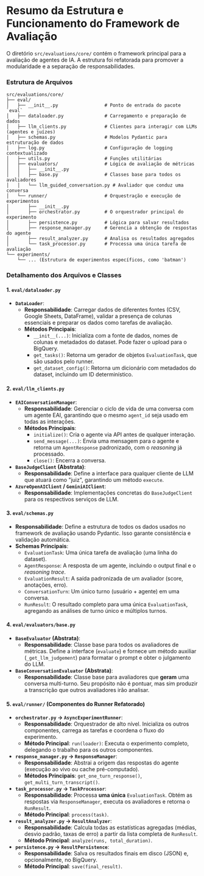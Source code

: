 # Resumo da Estrutura e Funcionamento do Framework de Avaliação

O diretório `src/evaluations/core/` contém o framework principal para a avaliação de agentes de IA. A estrutura foi refatorada para promover a modularidade e a separação de responsabilidades.

### Estrutura de Arquivos

```
src/evaluations/core/
├── eval/
│   ├── __init__.py                 # Ponto de entrada do pacote `eval`
│   ├── dataloader.py               # Carregamento e preparação de dados
│   ├── llm_clients.py              # Clientes para interagir com LLMs (agentes e juízes)
│   ├── schemas.py                  # Modelos Pydantic para estruturação de dados
│   ├── log.py                      # Configuração de logging contextualizado
│   ├── utils.py                    # Funções utilitárias
│   ├── evaluators/                 # Lógica de avaliação de métricas
│   │   ├── __init__.py
│   │   ├── base.py                 # Classes base para todos os avaliadores
│   │   └── llm_guided_conversation.py # Avaliador que conduz uma conversa
│   └── runner/                     # Orquestração e execução de experimentos
│       ├── __init__.py
│       ├── orchestrator.py         # O orquestrador principal do experimento
│       ├── persistence.py          # Lógica para salvar resultados
│       ├── response_manager.py     # Gerencia a obtenção de respostas do agente
│       ├── result_analyzer.py      # Analisa os resultados agregados
│       └── task_processor.py       # Processa uma única tarefa de avaliação
└── experiments/
    └── ... (Estrutura de experimentos específicos, como 'batman')
```

### Detalhamento dos Arquivos e Classes

#### 1. `eval/dataloader.py`

-   **`DataLoader`**:
    -   **Responsabilidade**: Carregar dados de diferentes fontes (CSV, Google Sheets, DataFrame), validar a presença de colunas essenciais e preparar os dados como tarefas de avaliação.
    -   **Métodos Principais**:
        -   `__init__(...)`: Inicializa com a fonte de dados, nomes de colunas e metadados do dataset. Pode fazer o upload para o BigQuery.
        -   `get_tasks()`: Retorna um gerador de objetos `EvaluationTask`, que são usados pelo runner.
        -   `get_dataset_config()`: Retorna um dicionário com metadados do dataset, incluindo um ID determinístico.

#### 2. `eval/llm_clients.py`

-   **`EAIConversationManager`**:
    -   **Responsabilidade**: Gerenciar o ciclo de vida de uma conversa com um agente EAI, garantindo que o mesmo `agent_id` seja usado em todas as interações.
    -   **Métodos Principais**:
        -   `initialize()`: Cria o agente via API antes de qualquer interação.
        -   `send_message(...)`: Envia uma mensagem para o agente e retorna um `AgentResponse` padronizado, com o *reasoning* já processado.
        -   `close()`: Encerra a conversa.
-   **`BaseJudgeClient` (Abstrata)**:
    -   **Responsabilidade**: Define a interface para qualquer cliente de LLM que atuará como "juiz", garantindo um método `execute`.
-   **`AzureOpenAIClient` / `GeminiAIClient`**:
    -   **Responsabilidade**: Implementações concretas do `BaseJudgeClient` para os respectivos serviços de LLM.

#### 3. `eval/schemas.py`

-   **Responsabilidade**: Define a estrutura de todos os dados usados no framework de avaliação usando Pydantic. Isso garante consistência e validação automática.
-   **Schemas Principais**:
    -   `EvaluationTask`: Uma única tarefa de avaliação (uma linha do dataset).
    -   `AgentResponse`: A resposta de um agente, incluindo o output final e o *reasoning trace*.
    -   `EvaluationResult`: A saída padronizada de um avaliador (score, anotações, erro).
    -   `ConversationTurn`: Um único turno (usuário + agente) em uma conversa.
    -   `RunResult`: O resultado completo para uma única `EvaluationTask`, agregando as análises de turno único e múltiplos turnos.

#### 4. `eval/evaluators/base.py`

-   **`BaseEvaluator` (Abstrata)**:
    -   **Responsabilidade**: Classe base para todos os avaliadores de métricas. Define a interface (`evaluate`) e fornece um método auxiliar (`_get_llm_judgement`) para formatar o prompt e obter o julgamento do LLM.
-   **`BaseConversationEvaluator` (Abstrata)**:
    -   **Responsabilidade**: Classe base para avaliadores que **geram** uma conversa multi-turno. Seu propósito não é pontuar, mas sim produzir a transcrição que outros avaliadores irão analisar.

#### 5. `eval/runner/` (Componentes do Runner Refatorado)

-   **`orchestrator.py` -> `AsyncExperimentRunner`**:
    -   **Responsabilidade**: Orquestrador de alto nível. Inicializa os outros componentes, carrega as tarefas e coordena o fluxo do experimento.
    -   **Método Principal**: `run(loader)`: Executa o experimento completo, delegando o trabalho para os outros componentes.
-   **`response_manager.py` -> `ResponseManager`**:
    -   **Responsabilidade**: Abstrai a origem das respostas do agente (execução ao vivo ou cache pré-computado).
    -   **Métodos Principais**: `get_one_turn_response()`, `get_multi_turn_transcript()`.
-   **`task_processor.py` -> `TaskProcessor`**:
    -   **Responsabilidade**: Processa **uma única** `EvaluationTask`. Obtém as respostas via `ResponseManager`, executa os avaliadores e retorna o `RunResult`.
    -   **Método Principal**: `process(task)`.
-   **`result_analyzer.py` -> `ResultAnalyzer`**:
    -   **Responsabilidade**: Calcula todas as estatísticas agregadas (médias, desvio padrão, taxas de erro) a partir da lista completa de `RunResult`.
    -   **Método Principal**: `analyze(runs, total_duration)`.
-   **`persistence.py` -> `ResultPersistence`**:
    -   **Responsabilidade**: Salva os resultados finais em disco (JSON) e, opcionalmente, no BigQuery.
    -   **Método Principal**: `save(final_result)`.
